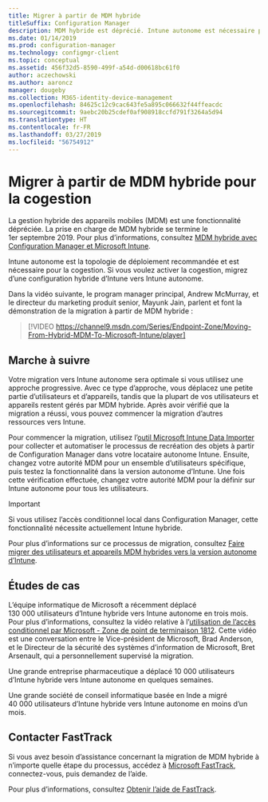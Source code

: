 ```yaml
---
title: Migrer à partir de MDM hybride
titleSuffix: Configuration Manager
description: MDM hybride est déprécié. Intune autonome est nécessaire pour la cogestion.
ms.date: 01/14/2019
ms.prod: configuration-manager
ms.technology: configmgr-client
ms.topic: conceptual
ms.assetid: 456f32d5-8590-499f-a54d-d00618bc61f0
author: aczechowski
ms.author: aaroncz
manager: dougeby
ms.collection: M365-identity-device-management
ms.openlocfilehash: 84625c12c9cac643fe5a895c066632f44ffeacdc
ms.sourcegitcommit: 9aebc20b25cdef0af908918ccfd791f3264a5d94
ms.translationtype: HT
ms.contentlocale: fr-FR
ms.lasthandoff: 03/27/2019
ms.locfileid: "56754912"
---
```

# <a name="migrate-from-hybrid-mdm-for-co-management"></a>Migrer à partir de MDM hybride pour la cogestion

La gestion hybride des appareils mobiles (MDM) est une fonctionnalité dépréciée. La prise en charge de MDM hybride se termine le 1er septembre 2019. Pour plus d’informations, consultez [MDM hybride avec Configuration Manager et Microsoft Intune](/sccm/mdm/understand/hybrid-mobile-device-management).

Intune autonome est la topologie de déploiement recommandée et est nécessaire pour la cogestion. Si vous voulez activer la cogestion, migrez d’une configuration hybride d’Intune vers Intune autonome. 

Dans la vidéo suivante, le program manager principal, Andrew McMurray, et le directeur du marketing produit senior, Mayunk Jain, parlent et font la démonstration de la migration à partir de MDM hybride :

> [!VIDEO https://channel9.msdn.com/Series/Endpoint-Zone/Moving-From-Hybrid-MDM-To-Microsoft-Intune/player]



## <a name="how-to-do-it"></a>Marche à suivre

Votre migration vers Intune autonome sera optimale si vous utilisez une approche progressive. Avec ce type d’approche, vous déplacez une petite partie d’utilisateurs et d’appareils, tandis que la plupart de vos utilisateurs et appareils restent gérés par MDM hybride. Après avoir vérifié que la migration a réussi, vous pouvez commencer la migration d’autres ressources vers Intune.

Pour commencer la migration, utilisez l’[outil Microsoft Intune Data Importer](/sccm/mdm/deploy-use/migrate-import-data) pour collecter et automatiser le processus de recréation des objets à partir de Configuration Manager dans votre locataire autonome Intune. Ensuite, changez votre autorité MDM pour un ensemble d’utilisateurs spécifique, puis testez la fonctionnalité dans la version autonome d’Intune. Une fois cette vérification effectuée, changez votre autorité MDM pour la définir sur Intune autonome pour tous les utilisateurs.

> [!Important]  
> Si vous utilisez l’accès conditionnel local dans Configuration Manager, cette fonctionnalité nécessite actuellement Intune hybride.  

Pour plus d’informations sur ce processus de migration, consultez [Faire migrer des utilisateurs et appareils MDM hybrides vers la version autonome d’Intune](/sccm/mdm/deploy-use/migrate-hybridmdm-to-intunesa).



## <a name="case-studies"></a>Études de cas

L’équipe informatique de Microsoft a récemment déplacé 130 000 utilisateurs d’Intune hybride vers Intune autonome en trois mois. Pour plus d’informations, consultez la vidéo relative à l’[utilisation de l’accès conditionnel par Microsoft - Zone de point de terminaison 1812](https://youtu.be/offk-KH7eIA?t=651). Cette vidéo est une conversation entre le Vice-président de Microsoft, Brad Anderson, et le Directeur de la sécurité des systèmes d’information de Microsoft, Bret Arsenault, qui a personnellement supervisé la migration. 

Une grande entreprise pharmaceutique a déplacé 10 000 utilisateurs d’Intune hybride vers Intune autonome en quelques semaines.

Une grande société de conseil informatique basée en Inde a migré 40 000 utilisateurs d’Intune hybride vers Intune autonome en moins d’un mois.



## <a name="contact-fasttrack"></a>Contacter FastTrack

Si vous avez besoin d’assistance concernant la migration de MDM hybride à n’importe quelle étape du processus, accédez à [Microsoft FastTrack](https://Microsoft.com/FastTrack/), connectez-vous, puis demandez de l’aide. 

Pour plus d’informations, consultez [Obtenir l’aide de FastTrack](/sccm/comanage/quickstart-fasttrack). 

